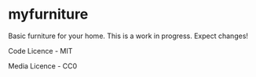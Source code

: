 # myfurniture
Basic furniture for your home. This is a work in progress. Expect changes!

Code Licence - MIT

Media Licence - CC0
